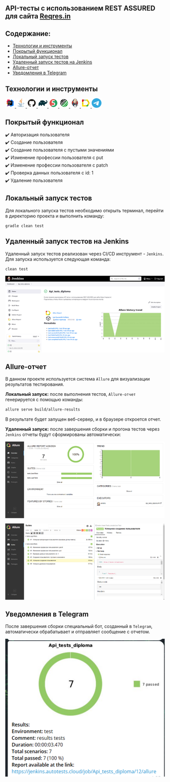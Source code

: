 ## API-тесты с использованием REST ASSURED для сайта [Reqres.in](https://reqres.in)

## Содержание:
- <a href="#technologies">Технологии и инструменты</a> 
- <a href="#test-cases">Покрытый функционал</a>
- <a href="#RuningTests">Локальный запуск тестов</a>
- <a href="#Jenkins">Удаленный запуск тестов на Jenkins</a>
- <a href="#allure">Allure-отчет</a>
- <a href="#telegram">Уведомления в Telegram</a>
 
 <a id="technologies"></a>
 ## Технологии и инструменты

 <p align="left">
<a href="https://www.jetbrains.com/idea/"><img width="6%" title="IntelliJ IDEA" src="assets/Idea.svg">
<a href="https://www.java.com/"><img width="6%" title="Java" src="assets/Java.svg">
<a href="https://github.com/"><img width="6%" title="GitHub" src="assets/GitHub.svg">
<a href="https://gradle.org/"><img width="6%" title="Gradle" src="assets/Gradle.svg">
<a href="https://junit.org/junit5/"><img width="6%" title="Junit5" src="assets/Junit5.svg">
<a href="https://rest-assured.io/"><img width="6%" title="RestAssured" src="assets/RestAssured.svg">
<a href="https://www.jenkins.io/"><img width="6%" title="Jenkins" src="assets/Jenkins.svg">
<a href="https://github.com/allure-framework/allure2"><img width="6%" title="Allure" src="assets/Allure.svg">
<a href="https://telegram.org/"><img width="6%" title="Telegram" src="assets/Telegram.svg">

   
<a id="test-cases"></a>
## Покрытый функционал
:heavy_check_mark: Авторизация пользователя \
:heavy_check_mark: Cоздание пользователя \
:heavy_check_mark: Создание пользователя с пустыми значениями \
:heavy_check_mark: Изменение профессии пользователя c put \
:heavy_check_mark: Изменение профессии пользователя c patch \
:heavy_check_mark: Проверка данных пользователя с id: 1 \
:heavy_check_mark: Удаление пользователя
  
<a id="RuningTests"></a>
## Локальный запуск тестов
Для локального запуска тестов необходимо открыть терминал, перейти в директорию проекта и выполнить команду:
```
gradle clean test
```

<a id="Jenkins"></a>
## Удаленный запуск тестов на Jenkins
Удаленный запуск тестов реализован через CI/CD инструмент - <code>Jenkins</code>. 
Для запуска используется следующая команда:
```
clean test
```


<p align="center">
<img title="Allure Overview Dashboard" src="assets/jenkins.png" >
</p>

<a id="allure"></a>
## Allure-отчет 
В данном проекте используется система <code>Allure</code> для визуализации результатов тестирования. 

**Локальный запуск:** после выполнения тестов, <code>Allure-отчет</code> генерируется с помощью команды:
```bash
allure serve build/allure-results
```
В результате будет запущен веб-сервер, и в браузере откроется отчет. 

**Удаленный запуск:** 
после завершения сборки и прогона тестов через <code>Jenkins</code> отчеты будут сформированы автоматически:
<p align="center">
<img title="Allure Overview Dashboard" src="assets/allure1.png" >
</p>
<p align="center">
<img title="Allure Overview Dashboard" src="assets/allure3.png" >
</p>

<a id="telegram"></a>
## Уведомления в Telegram
После завершения сборки специальный бот, созданный в <code>Telegram</code>, автоматически обрабатывает и отправляет сообщение с отчетом.

<p align="center">
<img title="Allure Overview Dashboard" src="assets/allure2.png" >
</p>


 
